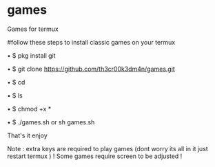 # games
Games for termux

#follow these steps to install classic games on your termux


• $ pkg install git

• $ git clone https://github.com/th3cr00k3dm4n/games.git

• $ cd

• $ ls

• $ chmod +x * 

• $ ./games.sh  or sh games.sh

That's it enjoy


Note : extra keys are required to play games (dont worry its all in it just restart termux )
   ! Some games require screen to be adjusted !

